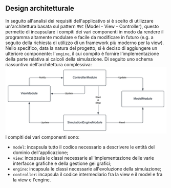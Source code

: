 ## Design architetturale

In seguito all'analisi dei requisiti dell'applicativo si è scelto di utilizzare un'architettura basata sul pattern `MVC` (Model - View - Controller), questo permette di incapsulare i compiti dei vari componenti in modo da rendere il programma altamente modulare e facile da modificare in futuro (e.g. a seguito della richiesta di utilizzo di un framework più moderno per la view). Nello specifico, data la natura del progetto, si è deciso di aggiungere un ulteriore componente: l'`engine`, il cui compito è fornire l'implementazione della parte relativa ai calcoli della simulazione. Di seguito uno schema riassuntivo dell'architettura complessiva:
![Design architetturale](./imgs/architecture.svg)
I compiti dei vari componenti sono:
- `model`: incapsula tutto il codice necessario a descrivere le entità del dominio dell'applicazione;
- `view`: incapsula le classi necessarie all'implementazione delle varie interfacce grafiche e della gestione gei grafici;
- `engine`: incapsula le classi necessarie all'evoluzione della simulazione;
- `controller`: incapsula il codice intermediario fra la view e il model e fra la view e l'engine.
